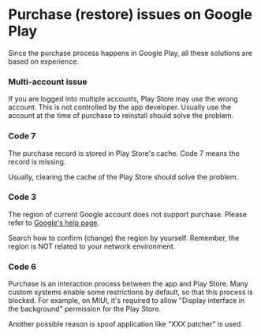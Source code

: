 # Purchase (restore) issues on Google Play

Since the purchase process happens in Google Play, all these solutions are based on experience.

### Multi-account issue

If you are logged into multiple accounts, Play Store may use the wrong account. This is not controlled by the app developer. Usually use the account at the time of purchase to reinstall should solve the problem.

### Code 7

The purchase record is stored in Play Store's cache. Code 7 means the record is missing.

Usually, clearing the cache of the Play Store should solve the problem.

### Code 3

The region of current Google account does not support purchase. Please refer to [Google's help page](https://support.google.com/googleplay/android-developer/table/3541286).

Search how to confirm (change) the region by yourself. Remember, the region is NOT related to your network environment.

### Code 6

Purchase is an interaction process between the app and Play Store. Many custom systems enable some restrictions by default, so that this process is blocked. For example, on MIUI, it's required to allow "Display interface in the background" permission for the Play Store.

Another possible reason is spoof application like "XXX patcher" is used.